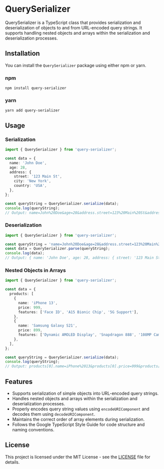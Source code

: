 # QuerySerializer

QuerySerializer is a TypeScript class that provides serialization and deserialization of objects to and from URL-encoded query strings. It supports handling nested objects and arrays within the serialization and deserialization processes.

## Installation

You can install the `QuerySerializer` package using either npm or yarn.

### npm

```shell
npm install query-serializer
```

### yarn

```shell
yarn add query-serializer
```

## Usage

### Serialization

```typescript
import { QuerySerializer } from 'query-serializer';

const data = {
  name: 'John Doe',
  age: 28,
  address: {
    street: '123 Main St',
    city: 'New York',
    country: 'USA',
  },
};

const queryString = QuerySerializer.serialize(data);
console.log(queryString);
// Output: name=John%20Doe&age=28&address.street=123%20Main%20St&address.city=New%20York&address.country=USA
```

### Deserialization

```typescript
import { QuerySerializer } from 'query-serializer';

const queryString = 'name=John%20Doe&age=28&address.street=123%20Main%20St&address.city=New%20York&address.country=USA';
const data = QuerySerializer.parse(queryString);
console.log(data);
// Output: { name: 'John Doe', age: 28, address: { street: '123 Main St', city: 'New York', country: 'USA' } }
```

### Nested Objects in Arrays

```typescript
import { QuerySerializer } from 'query-serializer';

const data = {
  products: [
    {
      name: 'iPhone 13',
      price: 999,
      features: ['Face ID', 'A15 Bionic Chip', '5G Support'],
    },
    {
      name: 'Samsung Galaxy S21',
      price: 899,
      features: ['Dynamic AMOLED Display', 'Snapdragon 888', '108MP Camera'],
    },
  ],
};

const queryString = QuerySerializer.serialize(data);
console.log(queryString);
// Output: products[0].name=iPhone%2013&products[0].price=999&products[0].features[0]=Face%20ID&products[0].features[1]=A15%20Bionic%20Chip&products[0].features[2]=5G%20Support&products[1].name=Samsung%20Galaxy%20S21&products[1].price=899&products[1].features[0]=Dynamic%20AMOLED%20Display&products[1].features[1]=Snapdragon%20888&products[1].features[2]=108MP%20Camera
```

## Features

- Supports serialization of simple objects into URL-encoded query strings.
- Handles nested objects and arrays within the serialization and deserialization processes.
- Properly encodes query string values using `encodeURIComponent` and decodes them using `decodeURIComponent`.
- Maintains the correct order of array elements during serialization.
- Follows the Google TypeScript Style Guide for code structure and naming conventions.

## License

This project is licensed under the MIT License - see the [LICENSE](LICENSE) file for details.
